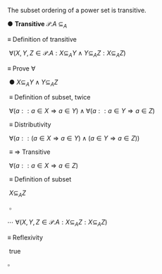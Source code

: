 The subset ordering of a power set is transitive.

●	$\textbf{Transitive} \; \mathcal{P}.A \; \subseteq_A$

≡		Definition of transitive

​	$\forall(X,Y,Z \in \mathcal{P}.A : X \subseteq_A Y \wedge Y \subseteq_A Z : X \subseteq_A Z)$

≡		Prove $\forall$

​	●	$X \subseteq_A Y \wedge Y \subseteq_A Z$

​	≡		Definition of subset, twice

​		$\forall(a :: a \in X \Rightarrow a \in Y) \wedge \forall(a :: a \in Y \Rightarrow a \in Z)$

​	≡		Distributivity

​		$\forall(a :: (a \in X \Rightarrow a \in Y) \wedge (a \in Y \Rightarrow a \in Z))$

​	≡		⇒ Transitive

​		$\forall(a :: a \in X  \Rightarrow a \in Z)$

​	≡		Definition of subset

​		$X \subseteq_A Z$

​	$\square$

⋯	$\forall(X,Y,Z \in \mathcal{P}.A : X \subseteq_A Z : X \subseteq_A Z)$

≡		Reflexivity

​	$\text{true}$

$\square$

